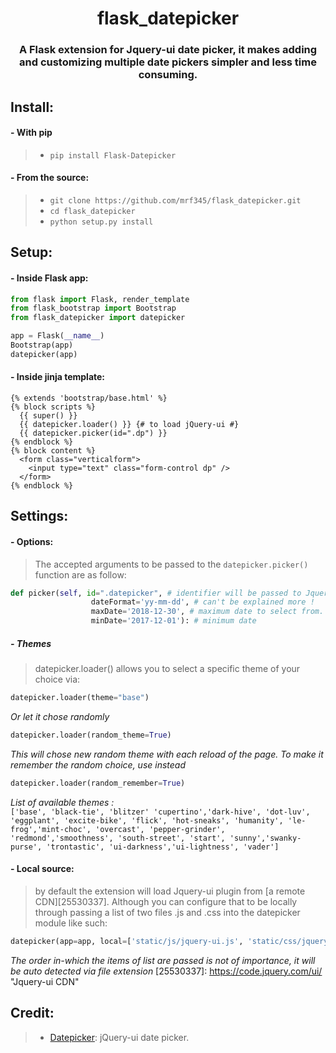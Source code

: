 <h1 align='center'> flask_datepicker </h1>
<h3 align='center'>A Flask extension for Jquery-ui date picker, it makes adding and customizing multiple date pickers simpler and less time consuming.</h3>

## Install:
#### - With pip
> - `pip install Flask-Datepicker` <br />

#### - From the source:
> - `git clone https://github.com/mrf345/flask_datepicker.git`<br />
> - `cd flask_datepicker` <br />
> - `python setup.py install`

## Setup:
#### - Inside Flask app:
```python
from flask import Flask, render_template
from flask_bootstrap import Bootstrap
from flask_datepicker import datepicker

app = Flask(__name__)
Bootstrap(app)
datepicker(app)
```

#### - Inside jinja template:
```jinja
{% extends 'bootstrap/base.html' %}
{% block scripts %}
  {{ super() }}
  {{ datepicker.loader() }} {# to load jQuery-ui #}
  {{ datepicker.picker(id=".dp") }}
{% endblock %}
{% block content %}
  <form class="verticalform">
    <input type="text" class="form-control dp" />
  </form>
{% endblock %}
```

## Settings:
#### - Options:
> The accepted arguments to be passed to the `datepicker.picker()` function are as follow:
```python
def picker(self, id=".datepicker", # identifier will be passed to Jquery to select element
                  dateFormat='yy-mm-dd', # can't be explained more !
                  maxDate='2018-12-30', # maximum date to select from. Make sure to follow the same format yy-mm-dd
                  minDate='2017-12-01'): # minimum date
```

##### - Themes
> datepicker.loader() allows you to select a specific theme of your choice via:
```python
datepicker.loader(theme="base")
```
 _Or let it chose randomly_
```python
datepicker.loader(random_theme=True)
```
_This will chose new random theme with each reload of the page. To make it remember the random choice, use instead_
```python
datepicker.loader(random_remember=True)
```
_List of available themes :_ <br />
`
['base', 'black-tie', 'blitzer' 'cupertino','dark-hive', 'dot-luv', 'eggplant', 'excite-bike', 'flick', 'hot-sneaks', 'humanity', 'le-frog','mint-choc', 'overcast', 'pepper-grinder', 'redmond','smoothness', 'south-street', 'start', 'sunny','swanky-purse', 'trontastic', 'ui-darkness','ui-lightness', 'vader']
`

#### - Local source:
> by default the extension will load Jquery-ui plugin from [a remote CDN][25530337]. Although you can configure that to be locally through passing a list of two files .js and .css into the datepicker module like such:
```python
datepicker(app=app, local=['static/js/jquery-ui.js', 'static/css/jquery-ui.css'])
```
_The order in-which the items of list are passed is not of importance, it will be auto detected via file extension_
[25530337]: https://code.jquery.com/ui/ "Jquery-ui CDN"

## Credit:
> - [Datepicker][1311353e]: jQuery-ui date picker.

  [1311353e]: https://jqueryui.com/datepicker/ "jQuery-UI website"

